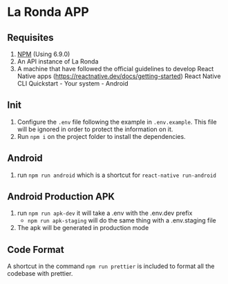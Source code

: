 # La Ronda APP

## Requisites

1. [NPM](https://www.npmjs.com/) (Using 6.9.0)
2. An API instance of La Ronda
3. A machine that have followed the official guidelines to develop React Native apps
   (https://reactnative.dev/docs/getting-started) React Native CLI Quickstart - Your system - Android

## Init

1. Configure the `.env` file following the example in `.env.example`. This file will be ignored in order to protect the information on it.
2. Run `npm i` on the project folder to install the dependencies.

## Android

1. run `npm run android` which is a shortcut for `react-native run-android`

## Android Production APK

1. run `npm run apk-dev` it will take a .env with the .env.dev prefix
   - `npm run apk-staging` will do the same thing with a .env.staging file
2. The apk will be generated in production mode

## Code Format

A shortcut in the command `npm run prettier` is included to format all the codebase with prettier.
